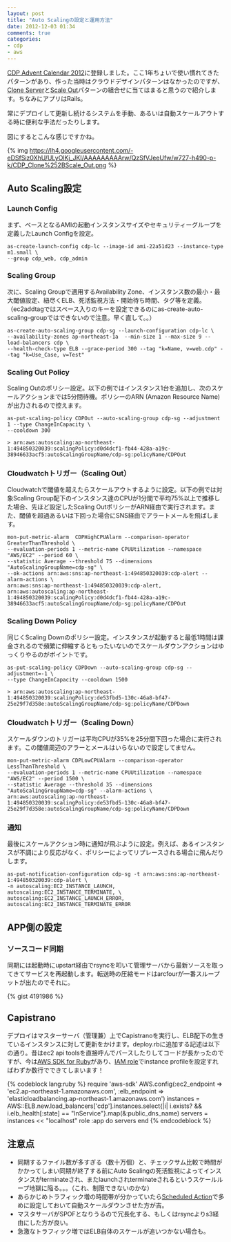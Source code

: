 ```yaml
---
layout: post
title: "Auto Scalingの設定と運用方法"
date: 2012-12-03 01:34
comments: true
categories: 
- cdp
- aws
---
```


[CDP Advent Calendar 2012](http://www.zusaar.com/event/451061)に登録しました。ここ1年ちょいで使い慣れてきたパターンがあり、作った当時はクラウドデザインパターンはなかったのですが、[Clone Server](http://aws.clouddesignpattern.org/index.php/CDP:Clone_Server%E3%83%91%E3%82%BF%E3%83%BC%E3%83%B3)と[Scale Out](http://aws.clouddesignpattern.org/index.php/CDP:Scale_Out%E3%83%91%E3%82%BF%E3%83%BC%E3%83%B3)パターンの組合せに当てはまると思うので紹介します。ちなみにアプリはRails。

常にデプロイして更新し続けるシステムを手動、あるいは自動スケールアウトする時に便利な手法だったりします。

図にするとこんな感じですかね。

{% img https://lh4.googleusercontent.com/-eDSfSiz0XhU/ULyOlKj_JKI/AAAAAAAAArw/QzSfVJeeUfw/w727-h490-p-k/CDP_Clone%252BScale_Out.png %}

## Auto Scaling設定 ##

### Launch Config ###

まず、ベースとなるAMIの起動インスタンスサイズやセキュリティーグループを定義したLaunch Configを設定。

    as-create-launch-config cdp-lc --image-id ami-22a51d23 --instance-type m1.small \
    --group cdp_web, cdp_admin

### Scaling Group ###

次に、Scaling Groupで適用するAvailability Zone、インスタンス数の最小・最大閾値設定、紐尽くELB、死活監視方法・開始待ち時間、タグ等を定義。（ec2addtagではスペース入りのキーを設定できるのにas-create-auto-scaling-groupではできないので注意。早く直して。。）

    as-create-auto-scaling-group cdp-sg --launch-configuration cdp-lc \
    --availability-zones ap-northeast-1a  --min-size 1 --max-size 9 --load-balancers cdp \
    --health-check-type ELB --grace-period 300 --tag "k=Name, v=web.cdp" --tag "k=Use_Case, v=Test"

### Scaling Out Policy ###

Scaling Outのポリシー設定。以下の例ではインスタンス1台を追加し、次のスケールアクションまでは5分間待機。ポリシーのARN (Amazon Resource Name)が出力されるので控えます。

    as-put-scaling-policy CDPOut --auto-scaling-group cdp-sg --adjustment 1 --type ChangeInCapacity \
    --cooldown 300

    > arn:aws:autoscaling:ap-northeast-1:494850320039:scalingPolicy:d0d4dcf1-fb44-428a-a19c-38946633acf5:autoScalingGroupName/cdp-sg:policyName/CDPOut

### Cloudwatchトリガー（Scaling Out） ###

Cloudwatchで閾値を超えたらスケールアウトするように設定。以下の例では対象Scaling Group配下のインスタンス達のCPUが1分間で平均75%以上で推移した場合、先ほど設定したScaling OutポリシーがARN経由で実行されます。また、閾値を超過あるいは下回った場合にSNS経由でアラートメールを飛ばします。

    mon-put-metric-alarm  CDPHighCPUAlarm --comparison-operator GreaterThanThreshold \
    --evaluation-periods 1 --metric-name CPUUtilization --namespace "AWS/EC2" --period 60 \
    --statistic Average --threshold 75 --dimensions "AutoScalingGroupName=cdp-sg" \
    --ok-actions arn:aws:sns:ap-northeast-1:494850320039:cdp-alert --alarm-actions \
    arn:aws:sns:ap-northeast-1:494850320039:cdp-alert, arn:aws:autoscaling:ap-northeast-1:494850320039:scalingPolicy:d0d4dcf1-fb44-428a-a19c-38946633acf5:autoScalingGroupName/cdp-sg:policyName/CDPOut


### Scaling Down Policy ###

同じくScaling Downのポリシー設定。インスタンスが起動すると最低1時間は課金されるので頻繁に伸縮するともったいないのでスケールダウンアクションはゆっくりやるのがポイントです。

    as-put-scaling-policy CDPDown --auto-scaling-group cdp-sg --adjustment=-1 \
    --type ChangeInCapacity --cooldown 1500

    > arn:aws:autoscaling:ap-northeast-1:494850320039:scalingPolicy:de53fbd5-130c-46a8-bf47-25e29f7d358e:autoScalingGroupName/cdp-sg:policyName/CDPDown

### Cloudwatchトリガー（Scaling Down） ###

スケールダウンのトリガーは平均CPUが35%を25分間下回った場合に実行されます。この閾値周辺のアラーとメールはいらないので設定してません。

    mon-put-metric-alarm CDPLowCPUAlarm --comparison-operator LessThanThreshold \
    --evaluation-periods 1 --metric-name CPUUtilization --namespace "AWS/EC2" --period 1500 \
    --statistic Average --threshold 35 --dimensions "AutoScalingGroupName=cdp-sg" --alarm-actions \
    arn:aws:autoscaling:ap-northeast-1:494850320039:scalingPolicy:de53fbd5-130c-46a8-bf47-25e29f7d358e:autoScalingGroupName/cdp-sg:policyName/CDPDown

### 通知 ###

最後にスケールアクション時に通知が飛ぶように設定。例えば、あるインスタンスが不調により反応がなく、ポリシーによってリプレースされる場合に飛んだりします。

    as-put-notification-configuration cdp-sg -t arn:aws:sns:ap-northeast-1:494850320039:cdp-alert \
    -n autoscaling:EC2_INSTANCE_LAUNCH, autoscaling:EC2_INSTANCE_TERMINATE, \
    autoscaling:EC2_INSTANCE_LAUNCH_ERROR, autoscaling:EC2_INSTANCE_TERMINATE_ERROR

## APP側の設定 ##

### ソースコード同期 ###

同期には起動時にupstart経由でrsyncを叩いて管理サーバから最新ソースを取ってきてサービスを再起動します。転送時の圧縮モードはarcfourが一番スループットが出たのでそれに。

{% gist 4191986 %}

## Capistrano ###

デプロイはマスターサーバ（管理兼）上でCapistranoを実行し、ELB配下の生きているインスタンスに対して更新をかけます。deploy.rbに追加する記述は以下の通り。昔はec2 api toolsを直接呼んでパースしたりしてコードが長かったのですが、今は[AWS SDK for Ruby](http://aws.amazon.com/sdkforruby/)があり、[IAM role](http://aws.amazon.com/iam/)でinstance profileを設定すればわずか数行でできてしまいます！

{% codeblock lang:ruby %}
require 'aws-sdk' 
AWS.config(:ec2_endpoint => 'ec2.ap-northeast-1.amazonaws.com', :elb_endpoint => 'elasticloadbalancing.ap-northeast-1.amazonaws.com') 
instances = AWS::ELB.new.load_balancers['cdp'].instances.select{|i| i.exists? && i.elb_health[:state] == "InService"}.map(&:public_dns_name) 
servers = instances << "localhost" 
role :app do servers end
{% endcodeblock %}


## 注意点 ##

- 同期するファイル数が多すぎる（数十万個）と、チェックサム比較で時間がかかってしまい同期が終了する前にAuto Scalingの死活監視によってインスタンスがterminateされ、またlaunchされterminateされるというスケールループ地獄に陥る。。。（これ、制限できないのかな）
- あらかじめトラフィック増の時間帯が分かっていたら[Scheduled Action](http://docs.amazonwebservices.com/AutoScaling/latest/DeveloperGuide/scaling_plan.html#schedule_time)で多めに設定しておいて自動スケールダウンさせた方が吉。
- マスタサーバがSPOFとなりうるので冗長化する、もしくはrsyncよりs3経由にした方が良い。
- 急激なトラフィック増ではELB自体のスケールが追いつかない場合も。

